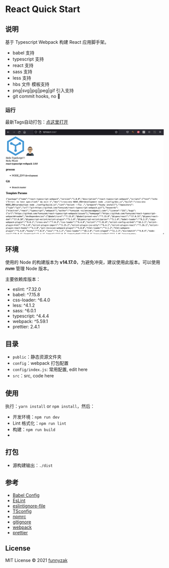 # React Quick Start

## 说明

基于 Typescript Webpack 构建 React 应用脚手架。

-   babel 支持
-   typescript 支持
-   react 支持
-   sass 支持
-   less 支持
-   hbs 文件 模板支持
-   png|svg|jpg|jpeg|gif 引入支持
-   git commit hooks, no 💩

### 运行

最新Tags自动打包：[点这里打开](https://funnyzak.github.io/react-quick-start/)

![run](public/assets/img/run-demo.png)

## 环境

使用的 Node 的构建版本为 **v14.17.0**，为避免冲突，建议使用此版本。可以使用 **_nvm_** 管理 Node 版本。

主要依赖库版本：

-   eslint: ^7.32.0
-   babel: ^7.15.8
-   css-loader: ^6.4.0
-   less: ^4.1.2
-   sass: ^6.0.1
-   typescript: ^4.4.4
-   webpack: ^5.59.1
-   prettier: 2.4.1

## 目录

-   `public`：静态资源文件夹
-   `config`：webpack 打包配置
-   `config/index.js`: 常用配置, edit here
-   `src`：src, code here

## 使用

执行：`yarn install` or `npm install`，然后：

-   开发环境：`npm run dev`
-   Lint 格式化：`npm run lint`
-   构建：`npm run build`
-
## 打包

-   源构建输出：`./dist`

## 参考

-   [Babel Config](https://babel.docschina.org/docs/en/7.0.0/configuration/)
-   [EsLint](https://eslint.org/docs/user-guide/configuring/)
-   [eslintignore-file](https://eslint.org/docs/user-guide/configuring/ignoring-code#the-eslintignore-file)
-   [TSconfig](https://www.typescriptlang.org/tsconfig/)
-   [npmrc](https://docs.npmjs.com/cli/v7/configuring-npm/npmrc)
-   [gitignore](https://git-scm.com/docs/gitignore)
-   [webpack](https://webpack.docschina.org/guides/getting-started/)
-   [prettier](https://prettier.io/docs/en/index.html)

## License

MIT License © 2021 [funnyzak](https://github.com/funnyzak)

